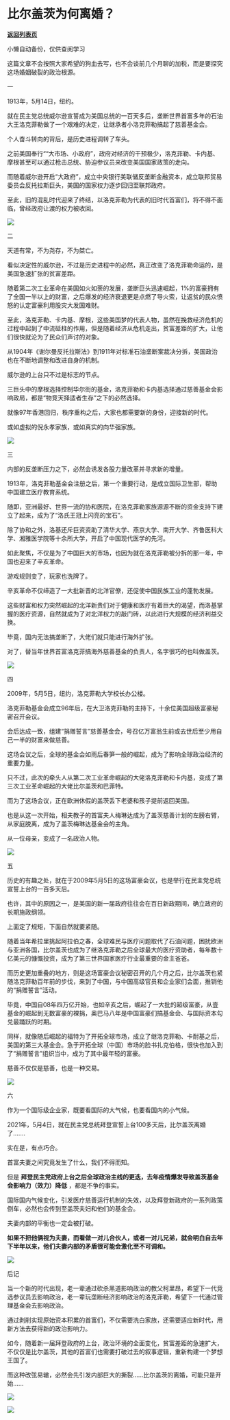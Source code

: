 # 比尔盖茨为何离婚？

[**返回列表页**](/gzh/政事堂2019)

小懒自动备份，仅供查阅学习

这篇文章不会按照大家希望的狗血去写，也不会谈前几个月聊的加税，而是要探究这场婚姻破裂的政治根源。

  

一  

  

1913年，5月14日，纽约。  

  

就在民主党总统威尔逊宣誓成为美国总统的一百天多后，垄断世界首富多年的石油大王洛克菲勒做了一个艰难的决定，让继承者小洛克菲勒搞起了慈善基金会。

  

个人奋斗转向的背后，是历史进程调转了车头。

  

之前美国奉行““大市场、小政府”，政府对经济的干预极少，洛克菲勒、卡内基、摩根甚至可以通过枪击总统、胁迫参议员来改变美国国家政策的走向。

  

而随着威尔逊开启“大政府”，成立中央银行美联储反垄断金融资本，成立联邦贸易委员会反托拉斯巨头，美国的国家权力逐步回归至联邦政府。

  

至此，旧的混乱时代迎来了终结，以洛克菲勒为代表的旧时代首富们，将不得不面临，曾经政府让渡的权力被收回。

  

![](https://mmbiz.qpic.cn/mmbiz_jpg/rxhS23yu8cMPcOEtF6b2wr6kSG2IJCkn4BMNpI7Aklkw4RPsl1Sr2icMcnlC73u9YrHQawxkJGnYqcc7raiblnibQ/640?wx_fmt=jpeg)

  

二

  

天道有常，不为尧存，不为桀亡。

  

看似决定性的威尔逊，不过是历史进程中的必然，真正改变了洛克菲勒命运的，是美国急速扩张的贫富差距。

  

随着第二次工业革命在美国如火如荼的发展，垄断巨头迅速崛起，1%的富豪拥有了全国一半以上的财富，之后爆发的经济衰退更是点燃了导火索，让返贫的民众愤怒的认定富豪利用股灾大发国难财。

  

至此，洛克菲勒、卡内基、摩根，这些美国梦的代表人物，虽然在挽救经济危机的过程中起到了中流砥柱的作用，但是随着经济从危机走出，贫富差距的扩大，让他们很快就沦为了民众们声讨的对象。

  

从1904年《谢尔曼反托拉斯法》到1911年对标准石油垄断案裁决分拆，美国政治也在不断地调整和改进自身的机制。

  

威尔逊的上台只不过是标志的节点。

  

三巨头中的摩根选择控制华尔街的基金，洛克菲勒和卡内基选择通过慈善基金会影响政局，都是“物竞天择适者生存”之下的必然选择。

  

就像97年香港回归，秩序重构之后，大家也都需要新的身份，迎接新的时代。

  

或如虚拟的倪永孝家族，或如真实的向华强家族。  

  

![](https://mmbiz.qpic.cn/mmbiz_png/rxhS23yu8cMPcOEtF6b2wr6kSG2IJCknBvl1rU0vQicqPXQF6bQG5iaiaOx2elwZ7eicibS2udSsnvGaMzN9rYkYZTQ/640?wx_fmt=png)

  

三  

  

内部的反垄断压力之下，必然会诱发各股力量改革并寻求新的增量。  

  

1913年，洛克菲勒基金会注册之后，第一个重要行动，是成立国际卫生部，帮助中国建立医疗教育系统。

  

随即，亚洲最好、世界一流的协和医院，在洛克菲勒家族源源不断的资金支持下建立了起来，成为了“洛氏王冠上闪亮的宝石”。

  

除了协和之外，洛基还斥巨资资助了清华大学、燕京大学、南开大学、齐鲁医科大学、湘雅医学院等十余所大学，开启了中国现代医学的先河。

  

如此聚焦，不仅是为了中国巨大的市场，也因为就在洛克菲勒被分拆的那一年，中国也迎来了辛亥革命。

  

游戏规则变了，玩家也洗牌了。  

  

辛亥革命不仅缔造了一大批新晋的北洋官僚，还促使中国民族工业的蓬勃发展。

  

这些财富和权力突然崛起的北洋新贵们对于健康和医疗有着巨大的渴望，而洛基掌握的医疗资源，自然就成为了对北洋权力的敲门砖，以此进行大规模的经济利益交换。  

  

毕竟，国内无法搞垄断了，大佬们就只能进行海外扩张。  

  

对了，替当年世界首富洛克菲搞海外慈善基金的负责人，名字很巧的也叫做盖茨。

  

![](https://mmbiz.qpic.cn/mmbiz_jpg/rxhS23yu8cMPcOEtF6b2wr6kSG2IJCknia9U79FDsic78AHHAT5Ju74ZH4XhvBZUBPsAeib9N6724HLVnVGfpxMvg/640?wx_fmt=jpeg)

  

四

  

2009年，5月5日，纽约，洛克菲勒大学校长办公楼。

  

洛克菲勒基金会成立96年后，在大卫洛克菲勒的主持下，十余位美国超级富豪秘密召开会议。

  

会后达成一致，组建“捐赠誓言”慈善基金会，号召亿万富翁生前或去世后至少用自己一半的财富来做慈善。

  

这场会议之后，全球的基金会如雨后春笋一般的崛起，成为了影响全球政治经济的重要力量。  

  

只不过，此次的牵头人从第二次工业革命崛起的大佬洛克菲勒和卡内基，变成了第三次工业革命崛起的大佬比尔盖茨和巴菲特。

  

而为了这场会议，正在欧洲休假的盖茨丢下老婆和孩子提前返回美国。

  

也是从这一次开始，相夫教子的首富夫人梅琳达成为了盖茨慈善计划的左膀右臂，从家庭脱离，成为了盖茨梅琳达基金会的主角。

  

从一位母亲，变成了一名政治人物。  

  

![](https://mmbiz.qpic.cn/mmbiz_jpg/rxhS23yu8cMPcOEtF6b2wr6kSG2IJCknw6mXVTZS6jezujXBdN5N7cBq4joaUERIT35kDySY9hDsPMHXfIdZLA/640?wx_fmt=jpeg)

  

五

  

历史的有趣之处，就在于2009年5月5日的这场富豪会议，也是举行在民主党总统宣誓上台的一百多天后。

  

也许，其中的原因之一，是美国的新一届政府往往会在百日新政期间，确立政府的长期施政纲领。  

  

上面定了规矩，下面自然就要紧随。  

  

随着当年希拉里挑起阿拉伯之春，全球难民与医疗问题取代了石油问题，困扰欧洲与亚洲各国，比尔盖茨也成为了继洛克菲勒之后全球最大的医疗资助者，每年数十亿美元的慷慨投资，成为了第三世界国家医疗行业最重要的金主爸爸。

  

而历史更加重叠的地方，则是这场富豪会议秘密召开的几个月之后，比尔盖茨也紧随洛克菲勒百年前的步伐，来到了中国，与中国高级官员和企业家们会面，推销他的“捐赠誓言”活动。

  

毕竟，中国自08年四万亿开始，也如辛亥之后，崛起了一大批的超级富豪，从壹基金的崛起到无数富豪的裸捐，奥巴马八年是中国富豪们搞基金会、与国际资本勾兑最踊跃的时期。

  

同样，就像随后崛起的福特为了开拓全球市场，成立了继洛克菲勒、卡耐基之后，美国的第三大基金会。急于开拓全球（中国）市场的脸书扎克伯格，很快也加入到了“捐赠誓言”组织当中，成为了其中最年轻的富豪。

  

慈善不仅仅是慈善，也是一种交易。

  

![](https://mmbiz.qpic.cn/mmbiz_jpg/rxhS23yu8cMPcOEtF6b2wr6kSG2IJCkncFHEwJ0QMyGiczsISfGyh4yzd1KiajjcThHPcIoy1KBwp03DrXAWJgUQ/640?wx_fmt=jpeg)

  

六

  

作为一个国际级企业家，既要看国际的大气候，也要看国内的小气候。

  

2021年，5月4日，就在民主党总统拜登宣誓上台100多天后，比尔盖茨离婚了.......

  

实在是，有点巧合。  

  

首富夫妻之间究竟发生了什么，我们不得而知。

  

但是 **拜登民主党政府上台之后全球政治主线的更迭，去年疫情爆发导致盖茨基金会影响力（效力）降低** ，都是不争的事实。  

  

国际国内气候变化，引发医疗慈善运行机制的失效，以及拜登新政府的一系列政策倒车，必然也会传到至盖茨夫妇和他们的基金会。

  

夫妻内部的平衡也一定会被打破。  

  

 **如果不把他俩视为夫妻，而看做一对儿合伙人，或者一对儿兄弟，就会明白自去年下半年以来，他们夫妻内部的矛盾很可能会激化至不可调和。**  

  

![](https://mmbiz.qpic.cn/mmbiz_jpg/rxhS23yu8cMPcOEtF6b2wr6kSG2IJCknia0bhspKhErroqB5uc0Dkib5SuUVDNk9zRIc2DvGiaatk2udwK92ARhTQ/640?wx_fmt=jpeg)

  

  

后记

  

当一个新的时代出现，老一辈通过砍杀黑道影响政治的教父柯里昂，希望下一代竞选参议员去影响政治，老一辈玩垄断经济影响政治的洛克菲勒，希望下一代通过管理基金会去影响政治。

  

通过剥削实现原始资本积累的首富们，不仅需要洗白家族，还需要适应新时代，用新方法去获得新的政治影响力。

  

如今，随着新一届拜登政府的上台，政治环境的全面变化，贫富差距的急速扩大，不仅仅是比尔盖茨，其他的首富们也需要打破过去的叙事逻辑，重新构建一个梦想王国了。  

  

而这种改弦易辙，必然会先引发内部巨大的撕裂......比尔盖茨的离婚，可能只是开始......  

  

![](https://mmbiz.qpic.cn/mmbiz_png/rxhS23yu8cMPcOEtF6b2wr6kSG2IJCknibPZf3icBcPPsgogtSGkacKtEG3B46h5vM3zuhLDMcD4xbWTOib78cKiaw/640?wx_fmt=png)

  

  

![](https://mmbiz.qpic.cn/mmbiz_jpg/rxhS23yu8cMPcOEtF6b2wr6kSG2IJCknuTehvHLJhghUqRVaO6qDGmCkk4ZiaDia64RKk02rYA15DjOBC1EZjjUg/640?wx_fmt=jpeg)

